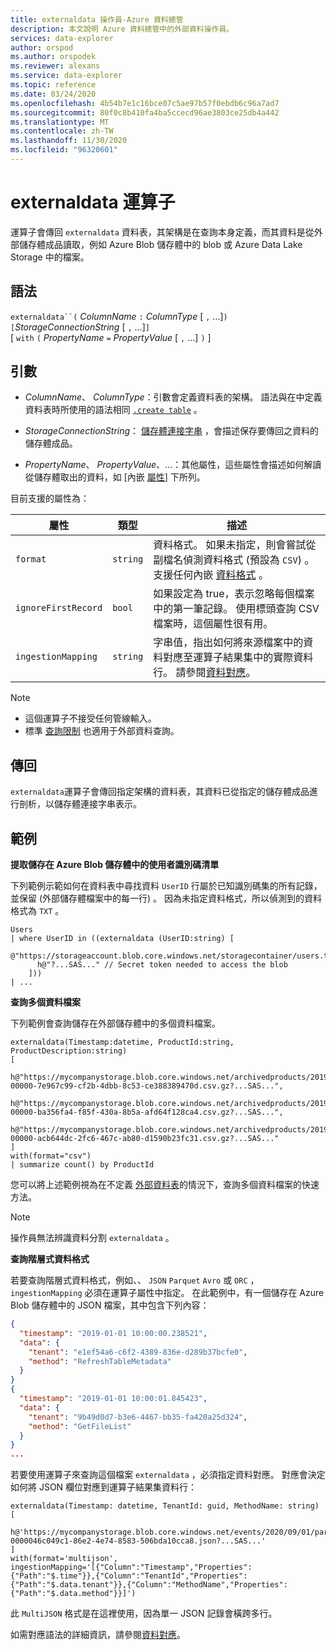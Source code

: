 ```yaml
---
title: externaldata 操作員-Azure 資料總管
description: 本文說明 Azure 資料總管中的外部資料操作員。
services: data-explorer
author: orspod
ms.author: orspodek
ms.reviewer: alexans
ms.service: data-explorer
ms.topic: reference
ms.date: 03/24/2020
ms.openlocfilehash: 4b54b7e1c16bce07c5ae97b57f0ebdb6c96a7ad7
ms.sourcegitcommit: 80f0c8b410fa4ba5ccecd96ae3803ce25db4a442
ms.translationtype: MT
ms.contentlocale: zh-TW
ms.lasthandoff: 11/30/2020
ms.locfileid: "96320601"
---
```

# <a name="externaldata-operator"></a>externaldata 運算子

運算子會傳回 `externaldata` 資料表，其架構是在查詢本身定義，而其資料是從外部儲存體成品讀取，例如 Azure Blob 儲存體中的 blob 或 Azure Data Lake Storage 中的檔案。

## <a name="syntax"></a>語法

`externaldata``(` *ColumnName* `:` *ColumnType* [ `,` ...]`)`   
`[`*StorageConnectionString* [ `,` ...]`]`   
[ `with` `(` *PropertyName* `=` *PropertyValue* [ `,` ...] `)` ]

## <a name="arguments"></a>引數

* *ColumnName*、 *ColumnType*：引數會定義資料表的架構。
  語法與在中定義資料表時所使用的語法相同 [`.create table`](../management/create-table-command.md) 。

* *StorageConnectionString*： [儲存體連接字串](../api/connection-strings/storage.md) ，會描述保存要傳回之資料的儲存體成品。

* *PropertyName*、 *PropertyValue*、...：其他屬性，這些屬性會描述如何解讀從儲存體取出的資料，如 [內嵌 [屬性](../../ingestion-properties.md)] 下所列。

目前支援的屬性為：

| 屬性         | 類型     | 描述       |
|------------------|----------|-------------------|
| `format`         | `string` | 資料格式。 如果未指定，則會嘗試從副檔名偵測資料格式 (預設為 `CSV`) 。 支援任何內嵌 [資料格式](../../ingestion-supported-formats.md) 。 |
| `ignoreFirstRecord` | `bool` | 如果設定為 true，表示忽略每個檔案中的第一筆記錄。 使用標頭查詢 CSV 檔案時，這個屬性很有用。 |
| `ingestionMapping` | `string` | 字串值，指出如何將來源檔案中的資料對應至運算子結果集中的實際資料行。 請參閱[資料對應](../management/mappings.md)。 |


> [!NOTE]
> * 這個運算子不接受任何管線輸入。
> * 標準 [查詢限制](../concepts/querylimits.md) 也適用于外部資料查詢。

## <a name="returns"></a>傳回

`externaldata`運算子會傳回指定架構的資料表，其資料已從指定的儲存體成品進行剖析，以儲存體連接字串表示。

## <a name="examples"></a>範例

**提取儲存在 Azure Blob 儲存體中的使用者識別碼清單**

下列範例示範如何在資料表中尋找資料 `UserID` 行屬於已知識別碼集的所有記錄，並保留 (外部儲存體檔案中的每一行) 。 因為未指定資料格式，所以偵測到的資料格式為 `TXT` 。

```kusto
Users
| where UserID in ((externaldata (UserID:string) [
    @"https://storageaccount.blob.core.windows.net/storagecontainer/users.txt" 
      h@"?...SAS..." // Secret token needed to access the blob
    ]))
| ...
```

**查詢多個資料檔案**

下列範例會查詢儲存在外部儲存體中的多個資料檔案。

```kusto
externaldata(Timestamp:datetime, ProductId:string, ProductDescription:string)
[
  h@"https://mycompanystorage.blob.core.windows.net/archivedproducts/2019/01/01/part-00000-7e967c99-cf2b-4dbb-8c53-ce388389470d.csv.gz?...SAS...",
  h@"https://mycompanystorage.blob.core.windows.net/archivedproducts/2019/01/02/part-00000-ba356fa4-f85f-430a-8b5a-afd64f128ca4.csv.gz?...SAS...",
  h@"https://mycompanystorage.blob.core.windows.net/archivedproducts/2019/01/03/part-00000-acb644dc-2fc6-467c-ab80-d1590b23fc31.csv.gz?...SAS..."
]
with(format="csv")
| summarize count() by ProductId
```

您可以將上述範例視為在不定義 [外部資料表](schema-entities/externaltables.md)的情況下，查詢多個資料檔案的快速方法。

> [!NOTE]
> 操作員無法辨識資料分割 `externaldata` 。

**查詢階層式資料格式**

若要查詢階層式資料格式，例如、、 `JSON` `Parquet` `Avro` 或 `ORC` ， `ingestionMapping` 必須在運算子屬性中指定。 在此範例中，有一個儲存在 Azure Blob 儲存體中的 JSON 檔案，其中包含下列內容：

```JSON
{
  "timestamp": "2019-01-01 10:00:00.238521",   
  "data": {    
    "tenant": "e1ef54a6-c6f2-4389-836e-d289b37bcfe0",   
    "method": "RefreshTableMetadata"   
  }   
}   
{
  "timestamp": "2019-01-01 10:00:01.845423",   
  "data": {   
    "tenant": "9b49d0d7-b3e6-4467-bb35-fa420a25d324",   
    "method": "GetFileList"   
  }   
}
...
```

若要使用運算子來查詢這個檔案 `externaldata` ，必須指定資料對應。 對應會決定如何將 JSON 欄位對應到運算子結果集資料行：

```kusto
externaldata(Timestamp: datetime, TenantId: guid, MethodName: string)
[ 
   h@'https://mycompanystorage.blob.core.windows.net/events/2020/09/01/part-0000046c049c1-86e2-4e74-8583-506bda10cca8.json?...SAS...'
]
with(format='multijson', ingestionMapping='[{"Column":"Timestamp","Properties":{"Path":"$.time"}},{"Column":"TenantId","Properties":{"Path":"$.data.tenant"}},{"Column":"MethodName","Properties":{"Path":"$.data.method"}}]')
```

此 `MultiJSON` 格式是在這裡使用，因為單一 JSON 記錄會橫跨多行。

如需對應語法的詳細資訊，請參閱[資料對應](../management/mappings.md)。
